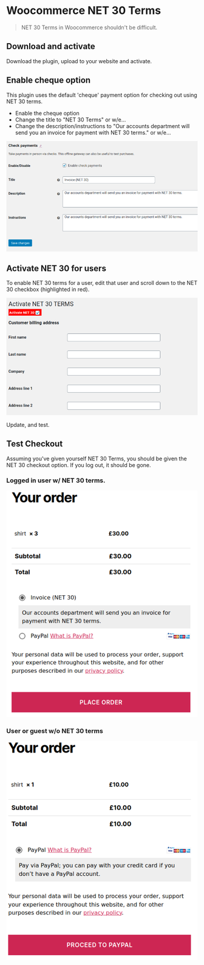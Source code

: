 # Woocommerce NET 30 Terms
> NET 30 Terms in Woocommerce shouldn't be difficult.

## Download and activate
Download the plugin, upload to your website and activate.

## Enable cheque option
This plugin uses the default 'cheque' payment option for checking out using NET 30 terms. 

- Enable the cheque option
- Change the title to "NET 30 Terms" or w/e...
- Change the description/instructions to "Our accounts department will send you an invoice for payment with NET 30 terms." or w/e...

![Setup your Cheque Payment Method](screenshots/enable-cheque-option.png)


## Activate NET 30 for users
To enable NET 30 terms for a user, edit that user and scroll down to the NET 30 checkbox (highlighted in red).

![Enable NET 30 Terms](screenshots/activate-net-30-terms.png)

Update, and test.

## Test Checkout
Assuming you've given yourself NET 30 Terms, you should be given the NET 30 checkout option. If you log out, it should be gone.



### Logged in user w/ NET 30 terms.
![Payment option with NET 30](screenshots/with-net-30.png)




### User or guest w/o NET 30 terms
![Payment option without NET 30](screenshots/without-net-30.png)